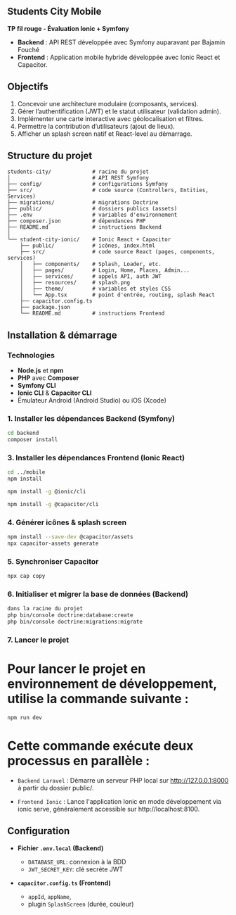 ## **Students City Mobile**

**TP fil rouge - Évaluation Ionic + Symfony**

* **Backend** : API REST développée avec Symfony auparavant par Bajamin Fouché
* **Frontend** : Application mobile hybride développée avec Ionic React et Capacitor.

## Objectifs

1. Concevoir une architecture modulaire (composants, services).
2. Gérer l’authentification (JWT) et le statut utilisateur (validation admin).
3. Implémenter une carte interactive avec géolocalisation et filtres.
4. Permettre la contribution d’utilisateurs (ajout de lieux).
5. Afficher un splash screen natif et React-level au démarrage.

## Structure du projet

```
students-city/             # racine du projet
│                          # API REST Symfony
├── config/                # configurations Symfony
├── src/                   # code source (Controllers, Entities, Services)
├── migrations/            # migrations Doctrine
├── public/                # dossiers publics (assets)
├── .env                   # variables d'environnement
├── composer.json          # dépendances PHP
├── README.md              # instructions Backend
│
└── student-city-ionic/    # Ionic React + Capacitor
    ├── public/            # icônes, index.html
    ├── src/               # code source React (pages, components, services)
    │   ├── components/    # Splash, Loader, etc.
    │   ├── pages/         # Login, Home, Places, Admin...
    │   ├── services/      # appels API, auth JWT
    │   ├── resources/     # splash.png
    │   ├── theme/         # variables et styles CSS
    │   └── App.tsx        # point d'entrée, routing, splash React
    ├── capacitor.config.ts
    ├── package.json
    └── README.md          # instructions Frontend

```

## Installation & démarrage

### Technologies

* **Node.js** et **npm**
* **PHP** avec **Composer**
* **Symfony CLI**
* **Ionic CLI** & **Capacitor CLI**
* Émulateur Android (Android Studio) ou iOS (Xcode)

### 1. Installer les dépendances Backend (Symfony)

```bash
cd backend
composer install
```

### 3. Installer les dépendances Frontend (Ionic React)

```bash
cd ../mobile
npm install

npm install -g @ionic/cli

npm install -g @capacitor/cli
```

### 4. Générer icônes & splash screen

```bash
npm install --save-dev @capacitor/assets
npx capacitor-assets generate
```

### 5. Synchroniser Capacitor

```bash
npx cap copy
```

### 6. Initialiser et migrer la base de données (Backend)

```bash
dans la racine du projet
php bin/console doctrine:database:create
php bin/console doctrine:migrations:migrate
```

### 7. Lancer le projet

# Pour lancer le projet en environnement de développement, utilise la commande suivante :

```bash
npm run dev
```

# Cette commande exécute deux processus en parallèle :

  * `Backend Laravel` :
    Démarre un serveur PHP local sur http://127.0.0.1:8000 à partir du dossier public/.

  * `Frontend Ionic` :
    Lance l'application Ionic en mode développement via ionic serve, généralement accessible sur http://localhost:8100.

## Configuration

* **Fichier `.env.local` (Backend)**

  * `DATABASE_URL`: connexion à la BDD
  * `JWT_SECRET_KEY`: clé secrète JWT

* **`capacitor.config.ts` (Frontend)**

  * `appId`, `appName`,
  * plugin `SplashScreen` (durée, couleur)
